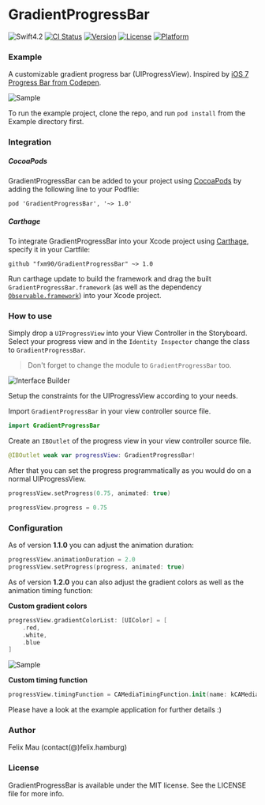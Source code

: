 GradientProgressBar
====================

![Swift4.2](https://img.shields.io/badge/Swift-4.2-green.svg?style=flat) [![CI Status](http://img.shields.io/travis/fxm90/GradientProgressBar.svg?style=flat)](https://travis-ci.org/fxm90/GradientProgressBar) [![Version](https://img.shields.io/cocoapods/v/GradientProgressBar.svg?style=flat)](http://cocoapods.org/pods/GradientProgressBar) [![License](https://img.shields.io/cocoapods/l/GradientProgressBar.svg?style=flat)](http://cocoapods.org/pods/GradientProgressBar) [![Platform](https://img.shields.io/cocoapods/p/GradientProgressBar.svg?style=flat)](http://cocoapods.org/pods/GradientProgressBar)

### Example
A customizable gradient progress bar (UIProgressView). Inspired by [iOS 7 Progress Bar from Codepen](https://codepen.io/marcobiedermann/pen/LExXWW).

![Sample](http://felix.hamburg/files/github/gradient-progress-bar/screen.jpg)

To run the example project, clone the repo, and run `pod install` from the Example directory first.


### Integration
##### CocoaPods
GradientProgressBar can be added to your project using [CocoaPods](https://cocoapods.org/) by adding the following line to your Podfile:
```
pod 'GradientProgressBar', '~> 1.0'
```

##### Carthage
To integrate GradientProgressBar into your Xcode project using [Carthage](https://github.com/Carthage/Carthage), specify it in your Cartfile:
```
github "fxm90/GradientProgressBar" ~> 1.0
```
Run carthage update to build the framework and drag the built `GradientProgressBar.framework` (as well as the dependency [`Observable.framework`](https://github.com/roberthein/Observable)) into your Xcode project.

### How to use
Simply drop a `UIProgressView` into your View Controller in the Storyboard. Select your progress view and in the `Identity Inspector` change the class to `GradientProgressBar`.
>Don't forget to change the module to `GradientProgressBar` too.

![Interface Builder](http://felix.hamburg/files/github/gradient-progress-bar/interface-builder.png)

Setup the constraints for the UIProgressView according to your needs.

Import `GradientProgressBar` in your view controller source file.
```swift
import GradientProgressBar
```
Create an `IBOutlet` of the progress view in your view controller source file.
```swift
@IBOutlet weak var progressView: GradientProgressBar!
```
After that you can set the progress programmatically as you would do on a normal UIProgressView.
```swift
progressView.setProgress(0.75, animated: true)
```
```swift
progressView.progress = 0.75
```

### Configuration
As of version __1.1.0__ you can adjust the animation duration:
```swift
progressView.animationDuration = 2.0
progressView.setProgress(progress, animated: true)
```

As of version __1.2.0__ you can also adjust the gradient colors as well as the animation timing function:

__Custom gradient colors__
```swift
progressView.gradientColorList: [UIColor] = [
    .red,
    .white,
    .blue
]
```
![Sample](http://felix.hamburg/files/github/gradient-progress-bar/screen-custom-colors.jpg)

__Custom timing function__
```swift
progressView.timingFunction = CAMediaTimingFunction.init(name: kCAMediaTimingFunctionEaseInEaseOut)
```

Please have a look at the example application for further details :)

### Author
Felix Mau (contact(@)felix.hamburg)

### License
GradientProgressBar is available under the MIT license. See the LICENSE file for more info.
